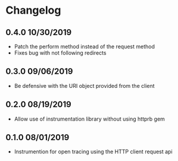 Changelog
=========
## 0.4.0 10/30/2019
  * Patch the perform method instead of the request method
  * Fixes bug with not following redirects

## 0.3.0 09/06/2019
  * Be defensive with the URI object provided from the client

## 0.2.0 08/19/2019
  * Allow use of instrumentation library without using httprb gem

## 0.1.0 08/01/2019
  * Instrumention for open tracing using the HTTP client request api
